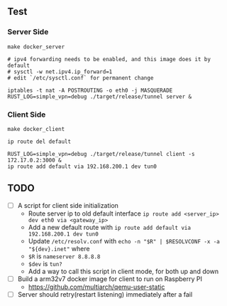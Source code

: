 ## Test

### Server Side

```
make docker_server

# ipv4 forwarding needs to be enabled, and this image does it by default
# sysctl -w net.ipv4.ip_forward=1
# edit `/etc/sysctl.conf` for permanent change

iptables -t nat -A POSTROUTING -o eth0 -j MASQUERADE
RUST_LOG=simple_vpn=debug ./target/release/tunnel server &
```

### Client Side

```
make docker_client

ip route del default

RUST_LOG=simple_vpn=debug ./target/release/tunnel client -s 172.17.0.2:3000 &
ip route add default via 192.168.200.1 dev tun0
```

## TODO

- [ ] A script for client side initialization
  - Route server ip to old default interface `ip route add <server_ip> dev eth0 via <gateway_ip>`
  - Add a new default route with `ip route add default via 192.168.200.1 dev tun0`
  -  Update `/etc/resolv.conf` with `echo -n "$R" | $RESOLVCONF -x -a "${dev}.inet"` where
    - `$R` is `nameserver 8.8.8.8`
    - `$dev` is `tun?`
  - Add a way to call this script in client mode, for both up and down
- [ ] Build a arm32v7 docker image for client to run on Raspberry PI
  - https://github.com/multiarch/qemu-user-static
- [ ] Server should retry(restart listening) immediately after a fail
